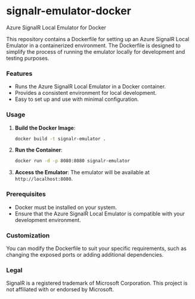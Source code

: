 # signalr-emulator-docker
Azure SignalR Local Emulator for Docker

This repository contains a Dockerfile for setting up an Azure SignalR Local Emulator in a containerized environment. The Dockerfile is designed to simplify the process of running the emulator locally for development and testing purposes.

### Features
- Runs the Azure SignalR Local Emulator in a Docker container.
- Provides a consistent environment for local development.
- Easy to set up and use with minimal configuration.

### Usage

1. **Build the Docker Image**:
    ```bash
    docker build -t signalr-emulator .
    ```

2. **Run the Container**:
    ```bash
    docker run -d -p 8080:8080 signalr-emulator
    ```

3. **Access the Emulator**:
    The emulator will be available at `http://localhost:8080`.

### Prerequisites
- Docker must be installed on your system.
- Ensure that the Azure SignalR Local Emulator is compatible with your development environment.

### Customization
You can modify the Dockerfile to suit your specific requirements, such as changing the exposed ports or adding additional dependencies.

### Legal
SignalR is a registered trademark of Microsoft Corporation. This project is not affiliated with or endorsed by Microsoft.
